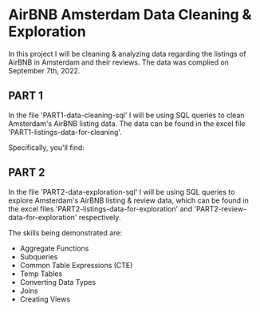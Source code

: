 # AirBNB Amsterdam Data Cleaning & Exploration

In this project I will be cleaning & analyzing data regarding the listings of AirBNB in Amsterdam and their reviews.
The data was complied on September 7th, 2022.

## PART 1
  In the file 'PART1-data-cleaning-sql' I will be using SQL queries to clean Amsterdam's AirBNB listing data.
The data can be found in the excel file 'PART1-listings-data-for-cleaning'.

Specifically, you'll find:


## PART 2 
  In the file 'PART2-data-exploration-sql' I will be using SQL queries to explore Amsterdam's AirBNB listing & review data,
which can be found in the excel files 'PART2-listings-data-for-exploration' and 'PART2-review-data-for-exploration' respectively.

The skills being demonstrated are:
- Aggregate Functions
- Subqueries
- Common Table Expressions (CTE)
- Temp Tables
- Converting Data Types
- Joins
- Creating Views
